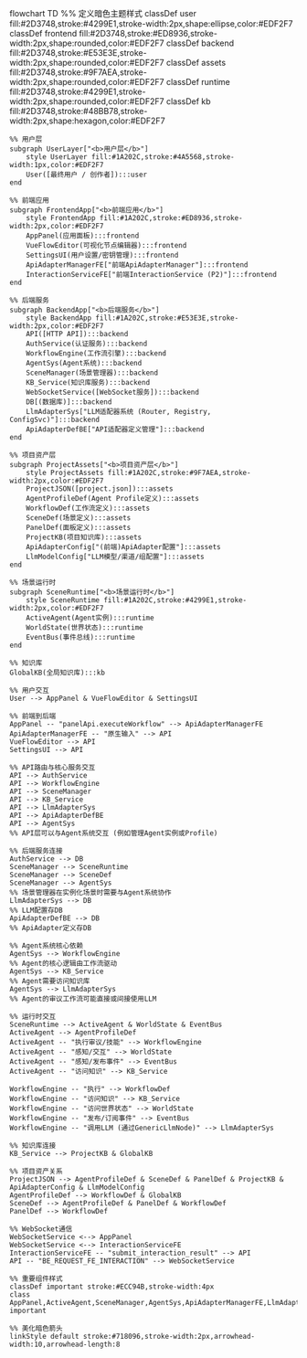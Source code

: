 flowchart TD
%% 定义暗色主题样式
classDef user fill:#2D3748,stroke:#4299E1,stroke-width:2px,shape:ellipse,color:#EDF2F7
classDef frontend fill:#2D3748,stroke:#ED8936,stroke-width:2px,shape:rounded,color:#EDF2F7
classDef backend fill:#2D3748,stroke:#E53E3E,stroke-width:2px,shape:rounded,color:#EDF2F7
classDef assets fill:#2D3748,stroke:#9F7AEA,stroke-width:2px,shape:rounded,color:#EDF2F7
classDef runtime fill:#2D3748,stroke:#4299E1,stroke-width:2px,shape:rounded,color:#EDF2F7
classDef kb fill:#2D3748,stroke:#48BB78,stroke-width:2px,shape:hexagon,color:#EDF2F7

    %% 用户层
    subgraph UserLayer["<b>用户层</b>"]
        style UserLayer fill:#1A202C,stroke:#4A5568,stroke-width:1px,color:#EDF2F7
        User([最终用户 / 创作者]):::user
    end

    %% 前端应用
    subgraph FrontendApp["<b>前端应用</b>"]
        style FrontendApp fill:#1A202C,stroke:#ED8936,stroke-width:2px,color:#EDF2F7
        AppPanel(应用面板):::frontend
        VueFlowEditor(可视化节点编辑器):::frontend
        SettingsUI(用户设置/密钥管理):::frontend
        ApiAdapterManagerFE["前端ApiAdapterManager"]:::frontend
        InteractionServiceFE["前端InteractionService (P2)"]:::frontend
    end

    %% 后端服务
    subgraph BackendApp["<b>后端服务</b>"]
        style BackendApp fill:#1A202C,stroke:#E53E3E,stroke-width:2px,color:#EDF2F7
        API([HTTP API]):::backend
        AuthService(认证服务):::backend
        WorkflowEngine(工作流引擎):::backend
        AgentSys(Agent系统):::backend
        SceneManager(场景管理器):::backend
        KB_Service(知识库服务):::backend
        WebSocketService([WebSocket服务]):::backend
        DB[(数据库)]:::backend
        LlmAdapterSys["LLM适配器系统 (Router, Registry, ConfigSvc)"]:::backend
        ApiAdapterDefBE["API适配器定义管理"]:::backend
    end

    %% 项目资产层
    subgraph ProjectAssets["<b>项目资产层</b>"]
        style ProjectAssets fill:#1A202C,stroke:#9F7AEA,stroke-width:2px,color:#EDF2F7
        ProjectJSON([project.json]):::assets
        AgentProfileDef(Agent Profile定义):::assets
        WorkflowDef(工作流定义):::assets
        SceneDef(场景定义):::assets
        PanelDef(面板定义):::assets
        ProjectKB(项目知识库):::assets
        ApiAdapterConfig["(前端)ApiAdapter配置"]:::assets
        LlmModelConfig["LLM模型/渠道/组配置"]:::assets
    end

    %% 场景运行时
    subgraph SceneRuntime["<b>场景运行时</b>"]
        style SceneRuntime fill:#1A202C,stroke:#4299E1,stroke-width:2px,color:#EDF2F7
        ActiveAgent(Agent实例):::runtime
        WorldState(世界状态):::runtime
        EventBus(事件总线):::runtime
    end

    %% 知识库
    GlobalKB(全局知识库):::kb

    %% 用户交互
    User --> AppPanel & VueFlowEditor & SettingsUI

    %% 前端到后端
    AppPanel -- "panelApi.executeWorkflow" --> ApiAdapterManagerFE
    ApiAdapterManagerFE -- "原生输入" --> API
    VueFlowEditor --> API
    SettingsUI --> API

    %% API路由与核心服务交互
    API --> AuthService
    API --> WorkflowEngine
    API --> SceneManager
    API --> KB_Service
    API --> LlmAdapterSys
    API --> ApiAdapterDefBE
    API --> AgentSys
    %% API层可以与Agent系统交互 (例如管理Agent实例或Profile)

    %% 后端服务连接
    AuthService --> DB
    SceneManager --> SceneRuntime
    SceneManager --> SceneDef
    SceneManager --> AgentSys
    %% 场景管理器在实例化场景时需要与Agent系统协作
    LlmAdapterSys --> DB
    %% LLM配置存DB
    ApiAdapterDefBE --> DB
    %% ApiAdapter定义存DB

    %% Agent系统核心依赖
    AgentSys --> WorkflowEngine
    %% Agent的核心逻辑由工作流驱动
    AgentSys --> KB_Service
    %% Agent需要访问知识库
    AgentSys --> LlmAdapterSys
    %% Agent的审议工作流可能直接或间接使用LLM

    %% 运行时交互
    SceneRuntime --> ActiveAgent & WorldState & EventBus
    ActiveAgent --> AgentProfileDef
    ActiveAgent -- "执行审议/技能" --> WorkflowEngine
    ActiveAgent -- "感知/交互" --> WorldState
    ActiveAgent -- "感知/发布事件" --> EventBus
    ActiveAgent -- "访问知识" --> KB_Service

    WorkflowEngine -- "执行" --> WorkflowDef
    WorkflowEngine -- "访问知识" --> KB_Service
    WorkflowEngine -- "访问世界状态" --> WorldState
    WorkflowEngine -- "发布/订阅事件" --> EventBus
    WorkflowEngine -- "调用LLM (通过GenericLlmNode)" --> LlmAdapterSys

    %% 知识库连接
    KB_Service --> ProjectKB & GlobalKB

    %% 项目资产关系
    ProjectJSON --> AgentProfileDef & SceneDef & PanelDef & ProjectKB & ApiAdapterConfig & LlmModelConfig
    AgentProfileDef --> WorkflowDef & GlobalKB
    SceneDef --> AgentProfileDef & PanelDef & WorkflowDef
    PanelDef --> WorkflowDef

    %% WebSocket通信
    WebSocketService <--> AppPanel
    WebSocketService <--> InteractionServiceFE
    InteractionServiceFE -- "submit_interaction_result" --> API
    API -- "BE_REQUEST_FE_INTERACTION" --> WebSocketService

    %% 重要组件样式
    classDef important stroke:#ECC94B,stroke-width:4px
    class AppPanel,ActiveAgent,SceneManager,AgentSys,ApiAdapterManagerFE,LlmAdapterSys important

    %% 美化暗色箭头
    linkStyle default stroke:#718096,stroke-width:2px,arrowhead-width:10,arrowhead-length:8
